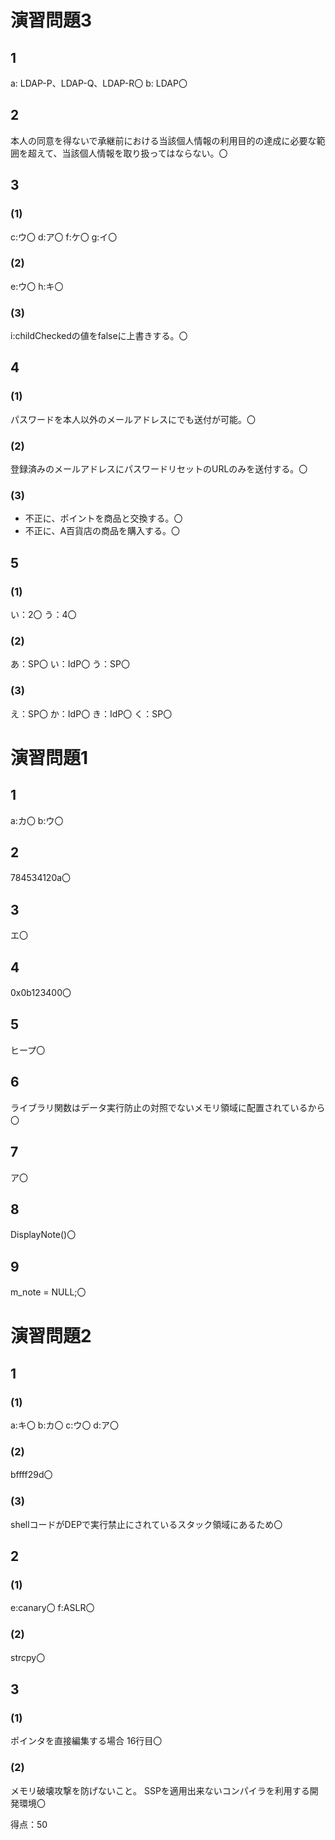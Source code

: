 # 演習問題3
## 1
a: LDAP-P、LDAP-Q、LDAP-R〇
b: LDAP〇

## 2
本人の同意を得ないで承継前における当該個人情報の利用目的の達成に必要な範囲を超えて、当該個人情報を取り扱ってはならない。〇

## 3
### (1)
c:ウ〇
d:ア〇
f:ケ〇
g:イ〇

### (2)
e:ウ〇
h:キ〇

### (3)
i:childCheckedの値をfalseに上書きする。〇

## 4
### (1)
パスワードを本人以外のメールアドレスにでも送付が可能。〇

### (2)
登録済みのメールアドレスにパスワードリセットのURLのみを送付する。〇

### (3)
- 不正に、ポイントを商品と交換する。〇
- 不正に、A百貨店の商品を購入する。〇

## 5
### (1)
い：2〇
う：4〇

### (2)
あ：SP〇
い：IdP〇
う：SP〇

### (3)
え：SP〇
か：IdP〇
き：IdP〇
く：SP〇

# 演習問題1
## 1
a:カ〇
b:ウ〇

## 2
784534120a〇

## 3
エ〇

## 4
0x0b123400〇

## 5
ヒープ〇

## 6
ライブラリ関数はデータ実行防止の対照でないメモリ領域に配置されているから〇

## 7
ア〇

## 8
DisplayNote()〇

## 9
m_note = NULL;〇

# 演習問題2
## 1
### (1)
a:キ〇
b:カ〇
c:ウ〇
d:ア〇

### (2)
bffff29d〇

### (3)
shellコードがDEPで実行禁止にされているスタック領域にあるため〇

## 2
### (1)
e:canary〇
f:ASLR〇

### (2)
strcpy〇

## 3
### (1)
ポインタを直接編集する場合
16行目〇

### (2)
メモリ破壊攻撃を防げないこと。
SSPを適用出来ないコンパイラを利用する開発環境〇

得点：50
